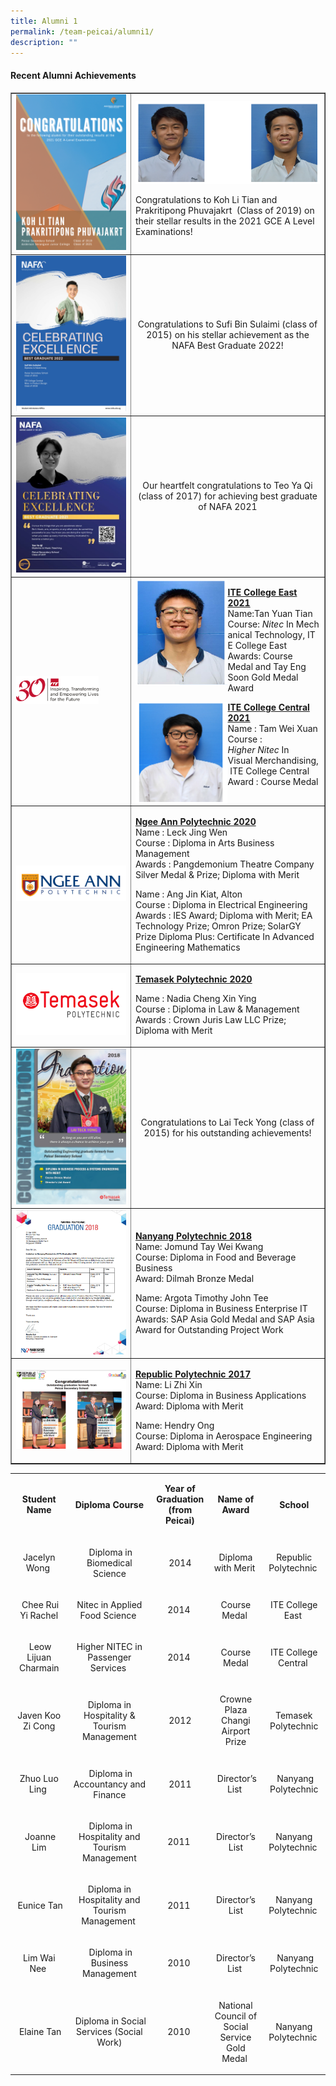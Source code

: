 ```yaml
---
title: Alumni 1
permalink: /team-peicai/alumni1/
description: ""
---
```

<h4><strong>Recent Alumni Achievements</strong></h4>
<table style="border-collapse: collapse; width: 100%;" border="1">
<tbody>
<tr>
<td style="width: 50%;"><img src="/images/al1.png">
</td>
<td style="width: 50%;"><img src="/images/al2.png">
<p>Congratulations to Koh Li Tian and Prakritipong Phuvajakrt&nbsp; (Class of 2019) on their stellar results in the 2021 GCE A Level Examinations!&nbsp;</p>
</td>
</tr>
<tr>
<td style="width: 50%;"><img src="/images/al3.jpg"></td>
<td style="width: 50%; text-align: center;">
<p>Congratulations to Sufi Bin Sulaimi (class of 2015) on his stellar achievement as the NAFA Best Graduate 2022!</p>
</td>
</tr>
<tr>
<td style="width: 50%;"><img src="/images/al4.jpg"></td>
<td style="width: 50%;">
<p style="text-align: center;">Our heartfelt congratulations to Teo Ya Qi (class of 2017) for achieving best graduate of NAFA 2021</p>
</td>
</tr>
<tr>
<td style="width: 50%;"><img style="width: 75%;" src="/images/al5.png"></td>
<td style="width: 50%;">
<img style="width: 50%;" src="/images/al6.png" align="left"><p><strong><u>ITE College East 2021<br></u></strong>Name:Tan Yuan&nbsp;Tian<br>Course:&nbsp;<em>Nitec</em>&nbsp;In&nbsp;Mechanical&nbsp;Technology,&nbsp;ITE College&nbsp;East<br>Awards: Course Medal and Tay Eng Soon Gold Medal Award</p>
<img style="width: 50%;" src="/images/al7.png" align="left">
	<p><strong><u>I</u></strong><strong><u>TE College Central 2021<br></u></strong>Name : Tam&nbsp;Wei&nbsp;Xuan<br>Course : <em>Higher&nbsp;Nitec</em>&nbsp;In Visual&nbsp;Merchandising,&nbsp;ITE&nbsp;College&nbsp;Central<br>Award : Course Medal</p>
</td>
</tr>
<tr>
<td style="width: 50%;"><img src="/images/al8.png"></td>
<td style="width: 50%;">
<p dir="ltr"><span style="text-decoration: underline;"><strong>Ngee Ann Polytechnic 2020</strong></span><br>Name : Leck Jing Wen<br>Course : Diploma in Arts Business Management<br>Awards : Pangdemonium Theatre Company Silver Medal &amp; Prize; Diploma with Merit</p>
<p dir="ltr">Name : Ang Jin Kiat, Alton<br>Course : Diploma in Electrical Engineering<br>Awards : IES Award; Diploma with Merit; EA Technology Prize; Omron Prize; SolarGY Prize Diploma Plus: Certificate In Advanced Engineering Mathematics</p>
</td>
</tr>
<tr>
<td style="width: 50%;"><img src="/images/al9.png"></td>
<td style="width: 50%;">
<p dir="ltr"><span style="text-decoration: underline;"><strong>Temasek Polytechnic 2020</strong></span></p>
<p dir="ltr">Name : Nadia Cheng Xin Ying<br>Course : Diploma in Law &amp; Management<br>Awards : Crown Juris Law LLC Prize; Diploma with Merit</p>
</td>
</tr>
<tr>
<td style="width: 50%;"><img src="/images/al10.jpg"></td>
<td style="width: 50%;">
<p style="text-align: center;">Congratulations to Lai Teck Yong (class of 2015) for his outstanding achievements!</p>
</td>
</tr>
<tr>
<td style="width: 50%;"><img src="/images/al11.png"></td>
<td style="width: 50%;">
<p><strong><u>Nanyang Polytechnic 2018<br></u></strong>Name: Jomund Tay Wei Kwang<br>Course: Diploma in Food and Beverage Business<br>Award:&nbsp;Dilmah Bronze Medal</p>
<p>Name: Argota Timothy John Tee&nbsp;<br>Course: Diploma in Business Enterprise IT<br>Awards: SAP Asia Gold Medal and SAP Asia Award for Outstanding Project Work&nbsp;</p>
</td>
</tr>
<tr>
<td style="width: 50%;"><img src="/images/al12.png"></td>
<td style="width: 50%;">
<p><strong><u>Republic Polytechnic 2017<br></u></strong>Name: Li Zhi Xin<br>Course: Diploma in Business Applications<br>Award: Diploma with Merit</p>
<p>Name: Hendry Ong<br>Course: Diploma in Aerospace Engineering<br>Award: Diploma with Merit</p>
</td>
</tr>
</tbody>
</table>
<table width="671">
<tbody>
<tr>
<td style="text-align: center;" width="133">
<p><strong>Student Name</strong></p>
</td>
<td style="text-align: center;" width="238">
<p><strong>Diploma Course</strong></p>
</td>
<td style="text-align: center;" width="86">
<p><strong>Year of Graduation<br>(from Peicai)</strong></p>
</td>
<td style="text-align: center;" width="94">
<p><strong>Name of Award</strong></p>
</td>
<td style="text-align: center;" width="108">
<p><strong>School</strong></p>
</td>
</tr>
<tr>
<td style="text-align: center;" width="133">
<p>Jacelyn Wong&nbsp;</p>
</td>
<td style="text-align: center;" width="238">
<p>&nbsp;Diploma in Biomedical Science</p>
</td>
<td style="text-align: center;" width="86">
<p>2014</p>
</td>
<td style="text-align: center;" width="94">
<p>Diploma with Merit&nbsp;</p>
</td>
<td style="text-align: center;" width="108">
<p>Republic Polytechnic&nbsp;</p>
</td>
</tr>
<tr>
<td style="text-align: center;" width="133">
<p>&nbsp;Chee Rui Yi Rachel</p>
</td>
<td style="text-align: center;" width="238">
<p>Nitec in Applied Food Science&nbsp;</p>
</td>
<td style="text-align: center;" width="86">
<p>2014&nbsp;</p>
</td>
<td style="text-align: center;" width="94">
<p>Course Medal&nbsp;</p>
</td>
<td style="text-align: center;" width="108">
<p>ITE College East&nbsp;</p>
</td>
</tr>
<tr>
<td style="text-align: center;" width="133">
<p>&nbsp;Leow Lijuan Charmain</p>
</td>
<td style="text-align: center;" width="238">
<p>Higher NITEC in Passenger Services&nbsp;</p>
</td>
<td style="text-align: center;" width="86">
<p>2014&nbsp;</p>
</td>
<td style="text-align: center;" width="94">
<p>Course Medal</p>
</td>
<td style="text-align: center;" width="108">
<p>ITE College Central&nbsp;</p>
</td>
</tr>
<tr>
<td style="text-align: center;" width="133">
<p>Javen Koo Zi Cong</p>
</td>
<td style="text-align: center;" width="238">
<p>Diploma in Hospitality &amp; Tourism Management</p>
</td>
<td style="text-align: center;" width="86">
<p>2012</p>
</td>
<td style="text-align: center;" width="94">
<p>Crowne Plaza Changi Airport Prize</p>
</td>
<td style="text-align: center;" width="108">
<p>Temasek Polytechnic</p>
</td>
</tr>
<tr>
<td style="text-align: center;" width="133">
<p>Zhuo Luo Ling&nbsp;</p>
</td>
<td style="text-align: center;" width="238">
<p>&nbsp;Diploma in Accountancy and Finance</p>
</td>
<td style="text-align: center;" width="86">
<p>2011</p>
</td>
<td style="text-align: center;" width="94">
<p>&nbsp;Director’s List&nbsp;</p>
</td>
<td style="text-align: center;" width="108">
<p>&nbsp;Nanyang Polytechnic</p>
</td>
</tr>
<tr>
<td style="text-align: center;" width="133">
<p>&nbsp;Joanne Lim</p>
</td>
<td style="text-align: center;" width="238">
<p>&nbsp;Diploma in Hospitality and Tourism Management</p>
</td>
<td style="text-align: center;" width="86">
<p>2011&nbsp;</p>
</td>
<td style="text-align: center;" width="94">
<p>Director’s List</p>
</td>
<td style="text-align: center;" width="108">
<p>Nanyang Polytechnic&nbsp;</p>
</td>
</tr>
<tr>
<td style="text-align: center;" width="133">
<p>&nbsp;Eunice Tan</p>
</td>
<td style="text-align: center;" width="238">
<p>Diploma in Hospitality and Tourism Management&nbsp;</p>
</td>
<td style="text-align: center;" width="86">
<p>2011&nbsp;</p>
</td>
<td style="text-align: center;" width="94">
<p>Director’s List</p>
</td>
<td style="text-align: center;" width="108">
<p>Nanyang Polytechnic&nbsp;</p>
</td>
</tr>
<tr>
<td style="text-align: center;" width="133">
<p>Lim Wai Nee&nbsp;</p>
</td>
<td style="text-align: center;" width="238">
<p>&nbsp;Diploma in Business Management</p>
</td>
<td style="text-align: center;" width="86">
<p>2010&nbsp;</p>
</td>
<td style="text-align: center;" width="94">
<p>Director’s List&nbsp;</p>
</td>
<td style="text-align: center;" width="108">
<p>&nbsp;Nanyang Polytechnic</p>
</td>
</tr>
<tr>
<td style="text-align: center;" width="133">
<p>&nbsp;Elaine Tan</p>
</td>
<td style="text-align: center;" width="238">
<p>&nbsp;Diploma in Social Services (Social Work)</p>
</td>
<td style="text-align: center;" width="86">
<p>2010&nbsp;</p>
</td>
<td style="text-align: center;" width="94">
<p>National Council of Social Service Gold Medal&nbsp;</p>
</td>
<td style="text-align: center;" width="108">
<p>Nanyang Polytechnic&nbsp;</p>
</td>
</tr>
</tbody>
</table>